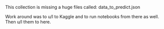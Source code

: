 This collection is missing a huge files called: data_to_predict.json

Work around was to u/l to Kaggle and to run notebooks from there as well. Then u/l them to here.
